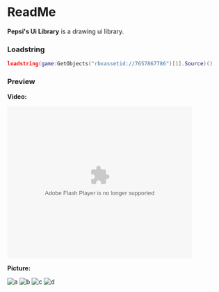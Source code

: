 # ReadMe
**Pepsi's Ui Library** is a drawing ui library.
### Loadstring
```lua
loadstring(game:GetObjects("rbxassetid://7657867786")[1].Source)()
```
### Preview
**Video:**
<object width="425" height="350">
  <param name="movie" value="https://www.youtube.com/watch?v=1_Qd4E9BFRs" />
  <param name="wmode" value="transparent" />
  <embed src="https://www.youtube.com/watch?v=1_Qd4E9BFRs"
         type="application/x-shockwave-flash"
         wmode="transparent" width="425" height="350" />
</object>

**Picture:**

![a](https://media.discordapp.net/attachments/893642008869076992/895006355151270000/unknown.png)
![b](https://media.discordapp.net/attachments/893642008869076992/895006538144555058/unknown.png)
![c](https://media.discordapp.net/attachments/893642008869076992/895006694504034325/unknown.png)
![d](https://media.discordapp.net/attachments/893642008869076992/895006856517386282/unknown.png)
